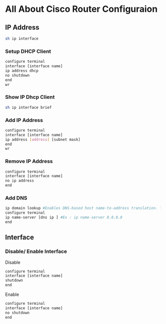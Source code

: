 # All About Cisco Router Configuraion

## IP Address

```bash
sh ip interface
```

### Setup DHCP Client

```bash
configure terminal
interface [interface name]
ip address dhcp
no shutdown
end
wr
```

### Show IP Dhcp Client

```bash
sh ip interface brief
```

### Add IP Address

```bash
configure terminal
interface [interface name]
ip address [address] [subnet mask]
end
wr
```

### Remove IP Address

```bash
configure terminal
interface [interface name]
no ip address
end
```

### Add DNS

```bash
ip domain lookup #Enables DNS-based host name-to-address translation. This command is enabled by default.
configure terminal
ip name-server [dns ip ] #Ex : ip name-server 8.8.8.8
end
```

## Interface

### Disable/ Enable Interface

Disable

```bash
configure terminal
interface [interface name]
shutdown
end
```

Enable

```bash
configure terminal
interface [interface name]
no shutdown
end
```
